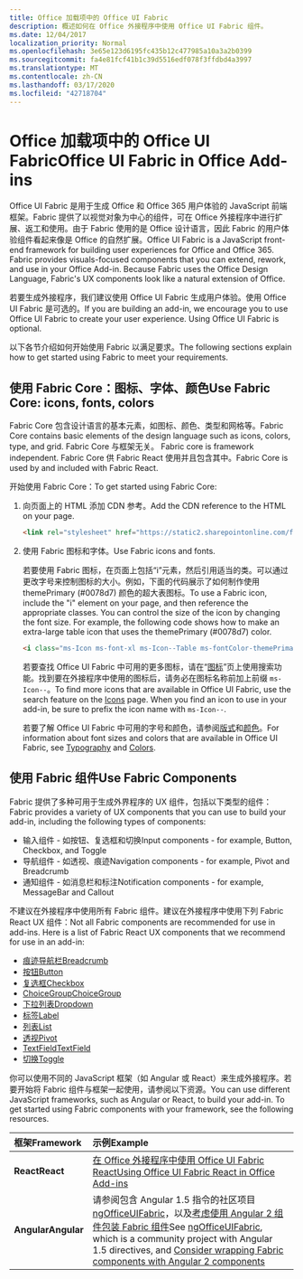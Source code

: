 ```yaml
---
title: Office 加载项中的 Office UI Fabric 
description: 概述如何在 Office 外接程序中使用 Office UI Fabric 组件。
ms.date: 12/04/2017
localization_priority: Normal
ms.openlocfilehash: 3e65e123d6195fc435b12c477985a10a3a2b0399
ms.sourcegitcommit: fa4e81fcf41b1c39d5516edf078f3ffdbd4a3997
ms.translationtype: MT
ms.contentlocale: zh-CN
ms.lasthandoff: 03/17/2020
ms.locfileid: "42718704"
---
```

# <a name="office-ui-fabric-in-office-add-ins"></a><span data-ttu-id="eb60a-103">Office 加载项中的 Office UI Fabric</span><span class="sxs-lookup"><span data-stu-id="eb60a-103">Office UI Fabric in Office Add-ins</span></span> 

<span data-ttu-id="eb60a-p101">Office UI Fabric 是用于生成 Office 和 Office 365 用户体验的 JavaScript 前端框架。Fabric 提供了以视觉对象为中心的组件，可在 Office 外接程序中进行扩展、返工和使用。由于 Fabric 使用的是 Office 设计语言，因此 Fabric 的用户体验组件看起来像是 Office 的自然扩展。</span><span class="sxs-lookup"><span data-stu-id="eb60a-p101">Office UI Fabric is a JavaScript front-end framework for building user experiences for Office and Office 365. Fabric provides visuals-focused components that you can extend, rework, and use in your Office Add-in. Because Fabric uses the Office Design Language, Fabric's UX components look like a natural extension of Office.</span></span> 

<span data-ttu-id="eb60a-p102">若要生成外接程序，我们建议使用 Office UI Fabric 生成用户体验。使用 Office UI Fabric 是可选的。</span><span class="sxs-lookup"><span data-stu-id="eb60a-p102">If you are building an add-in, we encourage you to use Office UI Fabric to create your user experience. Using Office UI Fabric is optional.</span></span>

<span data-ttu-id="eb60a-109">以下各节介绍如何开始使用 Fabric 以满足要求。</span><span class="sxs-lookup"><span data-stu-id="eb60a-109">The following sections explain how to get started using Fabric to meet your requirements.</span></span> 

## <a name="use-fabric-core-icons-fonts-colors"></a><span data-ttu-id="eb60a-110">使用 Fabric Core：图标、字体、颜色</span><span class="sxs-lookup"><span data-stu-id="eb60a-110">Use Fabric Core: icons, fonts, colors</span></span>
<span data-ttu-id="eb60a-111">Fabric Core 包含设计语言的基本元素，如图标、颜色、类型和网格等。</span><span class="sxs-lookup"><span data-stu-id="eb60a-111">Fabric Core contains basic elements of the design language such as icons, colors, type, and grid.</span></span><span data-ttu-id="eb60a-112"> Fabric Core 与框架无关。</span><span class="sxs-lookup"><span data-stu-id="eb60a-112"> Fabric core is framework independent.</span></span> <span data-ttu-id="eb60a-113">Fabric Core 供 Fabric React 使用并且包含其中。</span><span class="sxs-lookup"><span data-stu-id="eb60a-113">Fabric Core is used by and included with Fabric React.</span></span>

<span data-ttu-id="eb60a-114">开始使用 Fabric Core：</span><span class="sxs-lookup"><span data-stu-id="eb60a-114">To get started using Fabric Core:</span></span>

1. <span data-ttu-id="eb60a-115">向页面上的 HTML 添加 CDN 参考。</span><span class="sxs-lookup"><span data-stu-id="eb60a-115">Add the CDN reference to the HTML on your page.</span></span>  

    ```html
    <link rel="stylesheet" href="https://static2.sharepointonline.com/files/fabric/office-ui-fabric-core/9.6.1/css/fabric.min.css">
    ```   
    
2. <span data-ttu-id="eb60a-116">使用 Fabric 图标和字体。</span><span class="sxs-lookup"><span data-stu-id="eb60a-116">Use Fabric icons and fonts.</span></span> 

    <span data-ttu-id="eb60a-p104">若要使用 Fabric 图标，在页面上包括“i”元素，然后引用适当的类。可以通过更改字号来控制图标的大小。例如，下面的代码展示了如何制作使用 themePrimary (#0078d7) 颜色的超大表图标。</span><span class="sxs-lookup"><span data-stu-id="eb60a-p104">To use a Fabric icon, include the "i" element on your page, and then reference the appropriate classes. You can control the size of the icon by changing the font size. For example, the following code shows how to make an extra-large table icon that uses the themePrimary (#0078d7) color.</span></span> 
   
    ```html
    <i class="ms-Icon ms-font-xl ms-Icon--Table ms-fontColor-themePrimary"></i>
    ```

    <span data-ttu-id="eb60a-p105">若要查找 Office UI Fabric 中可用的更多图标，请在“[图标](https://developer.microsoft.com/fabric#/styles/icons)”页上使用搜索功能。找到要在外接程序中使用的图标后，请务必在图标名称前加上前缀 `ms-Icon--`。</span><span class="sxs-lookup"><span data-stu-id="eb60a-p105">To find more icons that are available in Office UI Fabric, use the search feature on the [Icons](https://developer.microsoft.com/fabric#/styles/icons) page. When you find an icon to use in your add-in, be sure to prefix the icon name with `ms-Icon--`.</span></span> 

    <span data-ttu-id="eb60a-122">若要了解 Office UI Fabric 中可用的字号和颜色，请参阅[版式](https://developer.microsoft.com/fabric#/styles/typography)和[颜色](https://developer.microsoft.com/fabric#/styles/colors)。</span><span class="sxs-lookup"><span data-stu-id="eb60a-122">For information about font sizes and colors that are available in Office UI Fabric, see [Typography](https://developer.microsoft.com/fabric#/styles/typography) and [Colors](https://developer.microsoft.com/fabric#/styles/colors).</span></span>
 
## <a name="use-fabric-components"></a><span data-ttu-id="eb60a-123">使用 Fabric 组件</span><span class="sxs-lookup"><span data-stu-id="eb60a-123">Use Fabric Components</span></span> 
<span data-ttu-id="eb60a-124">Fabric 提供了多种可用于生成外界程序的 UX 组件，包括以下类型的组件：</span><span class="sxs-lookup"><span data-stu-id="eb60a-124">Fabric provides a variety of UX components that you can use to build your add-in, including the following types of components:</span></span>

- <span data-ttu-id="eb60a-125">输入组件 - 如按钮、复选框和切换</span><span class="sxs-lookup"><span data-stu-id="eb60a-125">Input components - for example, Button, Checkbox, and Toggle</span></span>
- <span data-ttu-id="eb60a-126">导航组件 - 如透视、痕迹</span><span class="sxs-lookup"><span data-stu-id="eb60a-126">Navigation components - for example, Pivot and Breadcrumb</span></span>
- <span data-ttu-id="eb60a-127">通知组件 - 如消息栏和标注</span><span class="sxs-lookup"><span data-stu-id="eb60a-127">Notification components - for example, MessageBar and Callout</span></span>  

<span data-ttu-id="eb60a-128">不建议在外接程序中使用所有 Fabric 组件。建议在外接程序中使用下列 Fabric React UX 组件：</span><span class="sxs-lookup"><span data-stu-id="eb60a-128">Not all Fabric components are recommended for use in add-ins. Here is a list of Fabric React UX components that we recommend for use in an add-in:</span></span>

- [<span data-ttu-id="eb60a-129">痕迹导航栏</span><span class="sxs-lookup"><span data-stu-id="eb60a-129">Breadcrumb</span></span>](https://developer.microsoft.com/fabric#/components/breadcrumb)
- [<span data-ttu-id="eb60a-130">按钮</span><span class="sxs-lookup"><span data-stu-id="eb60a-130">Button</span></span>](https://developer.microsoft.com/fabric#/components/button)
- [<span data-ttu-id="eb60a-131">复选框</span><span class="sxs-lookup"><span data-stu-id="eb60a-131">Checkbox</span></span>](https://developer.microsoft.com/fabric#/components/checkbox)
- [<span data-ttu-id="eb60a-132">ChoiceGroup</span><span class="sxs-lookup"><span data-stu-id="eb60a-132">ChoiceGroup</span></span>](https://developer.microsoft.com/fabric#/components/choicegroup)
- [<span data-ttu-id="eb60a-133">下拉列表</span><span class="sxs-lookup"><span data-stu-id="eb60a-133">Dropdown</span></span>](https://developer.microsoft.com/fabric#/components/dropdown)
- [<span data-ttu-id="eb60a-134">标签</span><span class="sxs-lookup"><span data-stu-id="eb60a-134">Label</span></span>](https://developer.microsoft.com/fabric#/components/label)
- [<span data-ttu-id="eb60a-135">列表</span><span class="sxs-lookup"><span data-stu-id="eb60a-135">List</span></span>](https://developer.microsoft.com/fabric#/components/list)
- [<span data-ttu-id="eb60a-136">透视</span><span class="sxs-lookup"><span data-stu-id="eb60a-136">Pivot</span></span>](https://developer.microsoft.com/fabric#/components/pivot)
- [<span data-ttu-id="eb60a-137">TextField</span><span class="sxs-lookup"><span data-stu-id="eb60a-137">TextField</span></span>](https://developer.microsoft.com/fabric#/components/textfield)
- [<span data-ttu-id="eb60a-138">切换</span><span class="sxs-lookup"><span data-stu-id="eb60a-138">Toggle</span></span>](https://developer.microsoft.com/fabric#/components/toggle)

<span data-ttu-id="eb60a-p106">你可以使用不同的 JavaScript 框架（如 Angular 或 React）来生成外接程序。若要开始将 Fabric 组件与框架一起使用，请参阅以下资源。</span><span class="sxs-lookup"><span data-stu-id="eb60a-p106">You can use different JavaScript frameworks, such as Angular or React, to build your add-in. To get started using Fabric components with your framework, see the following resources.</span></span>

|<span data-ttu-id="eb60a-141">**框架**</span><span class="sxs-lookup"><span data-stu-id="eb60a-141">**Framework**</span></span>|<span data-ttu-id="eb60a-142">**示例**</span><span class="sxs-lookup"><span data-stu-id="eb60a-142">**Example**</span></span>|
|:------------|:----------|
|<span data-ttu-id="eb60a-143">**React**</span><span class="sxs-lookup"><span data-stu-id="eb60a-143">**React**</span></span>|[<span data-ttu-id="eb60a-144">在 Office 外接程序中使用 Office UI Fabric React</span><span class="sxs-lookup"><span data-stu-id="eb60a-144">Using Office UI Fabric React in Office Add-ins</span></span>](using-office-ui-fabric-react.md )|
|<span data-ttu-id="eb60a-145">**Angular**</span><span class="sxs-lookup"><span data-stu-id="eb60a-145">**Angular**</span></span>| <span data-ttu-id="eb60a-146">请参阅包含 Angular 1.5 指令的社区项目 [ngOfficeUIFabric](http://ngofficeuifabric.com/)，以及[考虑使用 Angular 2 组件包装 Fabric 组件](../develop/add-ins-with-angular2.md#consider-wrapping-fabric-components-with-angular-components)</span><span class="sxs-lookup"><span data-stu-id="eb60a-146">See [ngOfficeUIFabric](http://ngofficeuifabric.com/), which is a community project with Angular 1.5 directives, and [Consider wrapping Fabric components with Angular 2 components](../develop/add-ins-with-angular2.md#consider-wrapping-fabric-components-with-angular-components)</span></span>|
